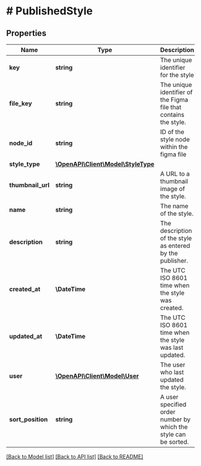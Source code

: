 # # PublishedStyle

## Properties

Name | Type | Description | Notes
------------ | ------------- | ------------- | -------------
**key** | **string** | The unique identifier for the style |
**file_key** | **string** | The unique identifier of the Figma file that contains the style. |
**node_id** | **string** | ID of the style node within the figma file |
**style_type** | [**\OpenAPI\Client\Model\StyleType**](StyleType.md) |  |
**thumbnail_url** | **string** | A URL to a thumbnail image of the style. | [optional]
**name** | **string** | The name of the style. |
**description** | **string** | The description of the style as entered by the publisher. |
**created_at** | **\DateTime** | The UTC ISO 8601 time when the style was created. |
**updated_at** | **\DateTime** | The UTC ISO 8601 time when the style was last updated. |
**user** | [**\OpenAPI\Client\Model\User**](User.md) | The user who last updated the style. |
**sort_position** | **string** | A user specified order number by which the style can be sorted. |

[[Back to Model list]](../../README.md#models) [[Back to API list]](../../README.md#endpoints) [[Back to README]](../../README.md)
